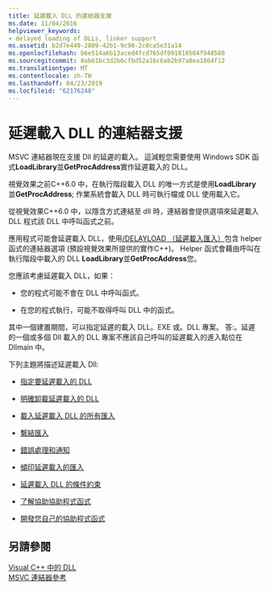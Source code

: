 ```yaml
---
title: 延遲載入 DLL 的連結器支援
ms.date: 11/04/2016
helpviewer_keywords:
- delayed loading of DLLs, linker support
ms.assetid: b2d7e449-2809-42b1-9c90-2c0ca5e31a14
ms.openlocfilehash: b6e514a6b13aced4fcd765df091810504f948588
ms.sourcegitcommit: 0ab61bc3d2b6cfbd52a16c6ab2b97a8ea1864f12
ms.translationtype: MT
ms.contentlocale: zh-TW
ms.lasthandoff: 04/23/2019
ms.locfileid: "62176248"
---
```

# <a name="linker-support-for-delay-loaded-dlls"></a>延遲載入 DLL 的連結器支援

MSVC 連結器現在支援 Dll 的延遲的載入。 這減輕您需要使用 Windows SDK 函式**LoadLibrary**並**GetProcAddress**實作延遲載入的 DLL。

視覺效果之前C++6.0 中，在執行階段載入 DLL 的唯一方式是使用**LoadLibrary**並**GetProcAddress**; 作業系統會載入 DLL 時可執行檔或 DLL 使用載入它。

從視覺效果C++6.0 中，以隱含方式連結至 dll 時，連結器會提供選項來延遲載入 DLL 程式該 DLL 中呼叫函式之前。

應用程式可能會延遲載入 DLL，使用[/DELAYLOAD （延遲載入匯入）](delayload-delay-load-import.md)包含 helper 函式的連結器選項 (預設視覺效果所提供的實作C++)。 Helper 函式會藉由呼叫在執行階段中載入的 DLL **LoadLibrary**並**GetProcAddress**您。

您應該考慮延遲載入 DLL，如果：

- 您的程式可能不會在 DLL 中呼叫函式。

- 在您的程式執行，可能不取得呼叫 DLL 中的函式。

其中一個建置期間，可以指定延遲的載入 DLL。EXE 或。DLL 專案。 答:。延遲的一個或多個 Dll 載入的 DLL 專案不應該自己呼叫的延遲載入的進入點位在 Dllmain 中。

下列主題將描述延遲載入 Dll:

- [指定要延遲載入的 DLL](specifying-dlls-to-delay-load.md)

- [明確卸載延遲載入的 DLL](explicitly-unloading-a-delay-loaded-dll.md)

- [載入延遲載入 DLL 的所有匯入](loading-all-imports-for-a-delay-loaded-dll.md)

- [繫結匯入](binding-imports.md)

- [錯誤處理和通知](error-handling-and-notification.md)

- [傾印延遲載入的匯入](dumping-delay-loaded-imports.md)

- [延遲載入 DLL 的條件約束](constraints-of-delay-loading-dlls.md)

- [了解協助協助程式函式](understanding-the-helper-function.md)

- [開發您自己的協助程式函式](developing-your-own-helper-function.md)

## <a name="see-also"></a>另請參閱

[Visual C++ 中的 DLL](../dlls-in-visual-cpp.md)<br/>
[MSVC 連結器參考](linking.md)
